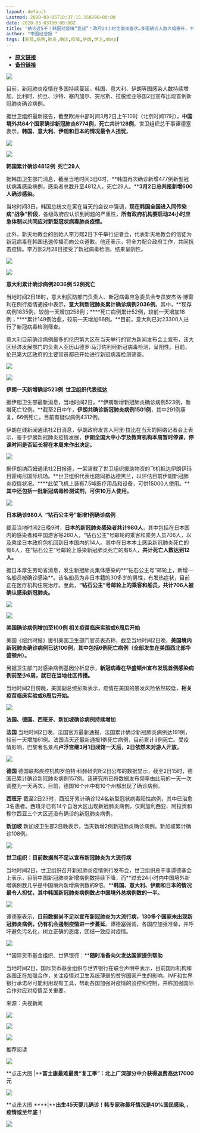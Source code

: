 ```yaml
---
layout: default
Lastmod: 2020-03-05T10:37:15.158296+00:00
date: 2020-03-03T00:00:00Z
title: "确诊近5千！韩国对疫情“宣战”！政府24小时全面戒备状…多国确诊人数大幅攀升，中国以外已有64国出现疫情"
author: "中国经营报 "
tags: [新冠,病例,肺炎,确诊,疫情,伊朗,世卫,nbsp]
---
```


* [**原文链接**](https://mp.weixin.qq.com/s/0L2PudW0Q2OYQmz6zIh9zw)
* [**备份链接**](http://archive.is/ZIzin)


  

![](/images/post/5fdb3f87f44cf8ae08d41ad1e0b84841.jpg)

目前，新冠肺炎疫情在多国持续蔓延，韩国、意大利、伊朗等国感染人数持续增加，比利时、约旦、沙特、塞内加尔、突尼斯、拉脱维亚等国2日宣布出现首例新冠肺炎确诊病例。

据世卫组织最新报告，截至欧洲中部时间3月2日上午10时（北京时间17时），**中国境外共64个国家确诊新冠肺炎8774例，死亡共计128例**。世卫组织总干事谭德塞表示，**韩国、意大利、伊朗和日本的情况最令人担忧**。

**![](/images/post/5a5d6f056a9dab560053a84ed0320b13.jpg)**

![](/images/post/bc3576ff279d80264ac4f6d7a60432f9.jpg)

**韩国累计确诊4812例  死亡29人**

据韩国卫生部门消息，截至当地时间3日0时，**韩国再次确诊新增477例新型冠状病毒感染病例，感染者总数升至4812人，死亡29人。****3月2日总共报新增600人确诊感染。**

当地时间3日，韩国总统文在寅在当天的会议中强调，**现在韩国全国进入同传染病“战争”阶段**，各级政府应认识到问题的严重性，**所有政府机构要启动24小时应急体制以共同应对新型冠状病毒肺炎疫情。**

此外，新天地教会的创始人李万熙2日下午举行记者会，代表新天地教会的信徒为新冠病毒在韩国迅速传播而向公众道歉。他还表示，将全力配合政府工作，共同抗击疫情。李万熙2月28日接受了新冠病毒检测，结果呈阴性。

![](/images/post/420284b469b7dd28b044494b977a3cb1.jpg)

![](/images/post/bc3576ff279d80264ac4f6d7a60432f9.jpg)

**意大利累计确诊病例2036例 52例死亡**

当地时间2日18时，意大利民防部门负责人、新冠病毒应急委员会专员安杰洛·博雷利在例行疫情通报中表示，**意大利新冠肺炎累计确诊病例2036例**。其中，**现存病例1835例，较前一天增加258例；****死亡病例累计52例，较前一天增加18例；****累计149例治愈，较前一天增加66例。**目前，意大利已对23300人进行了新冠病毒检测筛查。

意大利目前确诊病例最多的伦巴第大区在当天举行的官方新闻发布会上宣布，该大区经济发展部门的负责人亚历山德罗·马汀佐利经新冠病毒检测，呈阳性。目前，伦巴第大区政府的主要官员都已开始进行新冠病毒检测筛查。

![](/images/post/9eb8e9834d98d1e22f11536d1fb9473d.jpg)

![](/images/post/bc3576ff279d80264ac4f6d7a60432f9.jpg)

**伊朗一天新增确诊523例  世卫组织代表抵达**

据伊朗卫生部最新消息，当地时间2日，**伊朗新增新冠肺炎确诊病例523例，新增死亡12例。**截至2日中午，**伊朗共确诊新冠肺炎病例1501例**，其中291例康复，66例死亡。目前有疑似病例4312例。

伊朗在线新闻通讯社2日消息，伊朗政府发言人阿里·拉比在当天的网络记者会上表示，鉴于伊朗新冠肺炎疫情发展，**伊朗全国大中小学及教育机构本周暂时停课，停课时间是否延长将在本周末作出决定。**

**![](/images/post/cacb7e65829365a289ee5191324b266a.jpg)**

据伊朗纳西姆通讯社2日报道，一架装载了世卫组织援助物资的飞机抵达伊朗伊玛目霍梅尼国际机场。**世卫组织代表也随同抵达德黑兰，以评估目前伊朗新冠肺炎疫情状况。****此架飞机上装有7.5吨医疗用品和设备，可供15000人使用。****其中还包括一批新冠病毒检测试剂，可供10万人使用。**

![](/images/post/bc3576ff279d80264ac4f6d7a60432f9.jpg)

**日本确诊980人  “钻石公主号”新增1例确诊病例**

截至当地时间2日晚9时，**日本的新冠肺炎感染者共计980人**，其中包括在日本国内的感染者和中国游客等260人，“钻石公主”号邮轮的乘客和乘务人员706人，以及乘坐日本政府包机回到日本国内的14人。其中在日本本土感染新冠肺炎死亡的有6人，在“钻石公主”号邮轮上感染新冠肺炎死亡的有6人，**共计死亡人数达到12人。**

据日本厚生劳动省消息，发生新冠肺炎集体感染的**“钻石公主号”邮轮上，新增一名船员被确诊感染**。该名船员为非日本籍的30多岁的男性，有发热症状，目前正在医疗机构住院治疗。至此，**“钻石公主”号邮轮上的乘客和船员，共计706人被确认感染新冠肺炎。**

**![](/images/post/3fc934d7b2bfa79bb6631bb09c464b71.jpg)**

![](/images/post/bc3576ff279d80264ac4f6d7a60432f9.jpg)

**美国确诊病例增加至100例 相关疫苗临床实验或6周后开始**

美国《纽约时报》援引美国卫生部门官员表态称，截至当地时间2日晚，**美国境内新冠肺炎确诊病例已达100例，其中包括6例死亡病例（全部发生在美国西北部华盛顿州）。**

另据卫生部门对感染病例基因分析显示，**新冠病毒在华盛顿州宣布发现首例感染病例前至少6周，就已在当地社区传播。**

当地时间2日傍晚，美国副总统彭斯表示，疫情在美国的暴发风险依然较低，**相关疫苗临床实验或6周后开始。**

![](/images/post/bc3576ff279d80264ac4f6d7a60432f9.jpg)

**法国、德国、西班牙、新加坡确诊病例持续增加**

**法国** 当地时间2日晚，法国官方最新通报，法国累计确诊新冠肺炎病例达191例，较前一天增加61例。法国当天还最新通报1例死亡病例，目前累计3例死亡。受疫情影响，巴黎著名景点**卢浮宫继3月1日闭馆一天后，2日依然未对游人开放。**

![](/images/post/77553f53be50e5fcb7f9b3efd2ec766c.jpg)

**德国** 德国联邦疾控机构罗伯特·科赫研究所2日公布的数据显示，截至2日15时，德国已累计确诊新冠肺炎病例157例。该研究所已将数据发布频率由此前的一天一次调整为一天两次。目前，德国16个州中有10个州都出现了确诊病例。

**西班牙** 截至2日23时，西班牙累计确诊124名新型冠状病毒阳性病例，其中已治愈3名患者。西班牙已有14个自治大区出现新冠肺炎病例，仅剩加利西亚、阿拉贡和穆尔西亚三个大区还没有确诊的新冠肺炎病例。

**新加坡** 新加坡卫生部2日晚表示，当天新增2例新冠肺炎确诊病例。新加坡累计确诊108例。

![](/images/post/bc3576ff279d80264ac4f6d7a60432f9.jpg)

**世卫组织：目前数据尚不足以宣布新冠肺炎为大流行病**

当地时间2日，世卫组织召开新冠肺炎疫情例行发布会，世卫组织总干事谭德塞会上表示，目前中国新冠肺炎新增病例数持续下降，而**过去24小时内中国境外新增病例数几乎是中国境内新增病例数的9倍。****韩国、意大利、伊朗和日本的情况最令人担忧，其中韩国新冠肺炎病例数占中国境外总病例数的一半。**

![](/images/post/cea8846660dd9e25606811e2dee699fc.jpg)

谭德塞表示，**目前数据尚不足以宣布新冠肺炎为大流行病，130多个国家未出现新冠肺炎病例，仍有机会遏制疫情进一步蔓延**。谭德塞强调，各国应加强准备，并呼吁避免污名化，树立正确的态度，团结一致应对疫情。

![](/images/post/bc3576ff279d80264ac4f6d7a60432f9.jpg)

**国际货币基金组织、世界银行：****随时准备向欠发达国家提供帮助**

当地时间2日，国际货币基金组织与世界银行在联合声明中表示，目前国际机构和各国正在加强合作，关注疫情对卫生系统薄弱的贫穷国家产生的影响。IMF和世界银行承诺尽可能利用现有工具，帮助各国加强对疫情的监控和控制，并称加强国际合作对应对疫情至关重要。

来源：央视新闻

[![](/images/post/aa73eda3cc6c8de22b03f6f379c8c839.jpg)](http://www.cb.com.cn/project/special/2020/0218/zhibo.html)  

[![](/images/post/00b20e8ffaf8ff0b29f2cbf7609e133a.jpg)](https://shop45422698.m.youzan.com/wscshop/showcase/homepage?kdt_id=45230530&sf=wx_sm&is_share=1&from_uuid=7d0e9114-2a99-7d23-8c41-a2469d1eb731&atr_ps=undefined&redirect_count=1)

  

![](/images/post/43b7a57fd045be64890b8526d60a1277.jpg)

  

推荐阅读

[![](/images/post/aafdd3e901ffd55fc6dae82fb5621469.jpg)](http://mp.weixin.qq.com/s?__biz=MjA5NTMyOTMwMQ==&mid=2651972098&idx=1&sn=1e8c2acef06d438763ee22e095e320de&chksm=4f3e857878490c6eeda95432a8237ca6d2d21dadcd6e392864cebf2cdd5b869f9333a25211e8&scene=21#wechat_redirect)

**点击大图 |****富士康最难最贵“复工季”：北上广深部分中介获得返费高达17000元**  

  

[![](/images/post/3629d166906ebf47e5525f5865925089.jpg)](http://mp.weixin.qq.com/s?__biz=MjA5NTMyOTMwMQ==&mid=2651972112&idx=1&sn=f34c650004cba34598dda8dc1c3d817a&chksm=4f3e856a78490c7ca9774784e3071e6715637137c6ba6d6ed92e49b1d3dc73876daa6f00ab33&scene=21#wechat_redirect)

**点击大图 ****|****出生45天婴儿确诊！韩专家称最坏情况是40%国民感染,，疫情或至年底！**  

  

![](/images/post/f3501c0a0df0124df45b227b216c07a4.jpg)

